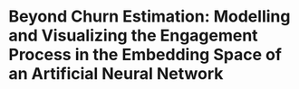 # Beyond Churn Estimation: Modelling and Visualizing the Engagement Process in the Embedding Space of an Artificial Neural Network
